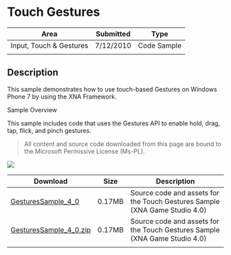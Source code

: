 # Touch Gestures

|Area|Submitted|Type|
|-|-|-|
Input, Touch & Gestures|7/12/2010|Code Sample
||||

## Description

This sample demonstrates how to use touch-based Gestures on Windows Phone 7 by using the XNA Framework.

Sample Overview

This sample includes code that uses the Gestures API to enable hold, drag, tap, flick, and pinch gestures.

> All content and source code downloaded from this page are bound to the Microsoft Permissive License (Ms-PL).

![](https://github.com/simondarksidej/XNAGameStudio/blob/archive/Images/gesture1.png?raw=true)

Download | Size | Description
---|---|---|
[GesturesSample_4_0](https://github.com/simondarksidej/XNAGameStudio/tree/archive/Samples/GesturesSample_4_0) | 0.17MB | Source code and assets for the Touch Gestures Sample (XNA Game Studio 4.0)
[GesturesSample_4_0.zip](https://github.com/simondarksidej/XNAGameStudioZips/raw/zips/GesturesSample_4_0.zip) | 0.17MB | Source code and assets for the Touch Gestures Sample (XNA Game Studio 4.0)
||||
